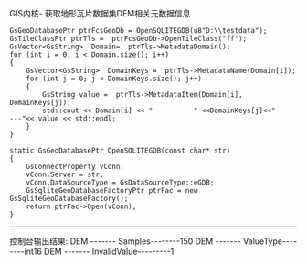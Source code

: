 GIS内核- 获取地形瓦片数据集DEM相关元数据信息



	GsGeoDatabasePtr ptrFcsGeoDb = OpenSQLITEGDB(u8"D:\\testdata");
	GsTileClassPtr ptrTls =  ptrFcsGeoDb->OpenTileClass("ff");
	GsVector<GsString>  Domain=  ptrTls->MetadataDomain();
	for (int i = 0; i < Domain.size(); i++)
	{
		GsVector<GsString>  DomainKeys =  ptrTls->MetadataName(Domain[i]);
		for (int j = 0; j < DomainKeys.size(); j++)
		{
			GsString value =  ptrTls->MetadataItem(Domain[i], DomainKeys[j]);
			std::cout << Domain[i] << " -------  " <<DomainKeys[j]<<"--------"<< value << std::endl;
		}
	}
	
	static GsGeoDatabasePtr OpenSQLITEGDB(const char* str)
	{
		GsConnectProperty vConn;
		vConn.Server = str;
		vConn.DataSourceType = GsDataSourceType::eGDB;
		GsSqliteGeoDatabaseFactoryPtr ptrFac = new GsSqliteGeoDatabaseFactory();
		return ptrFac->Open(vConn);
	}

----------
控制台输出结果:
DEM -------  Samples--------150
DEM -------  ValueType--------int16
DEM -------  InvalidValue---------1
